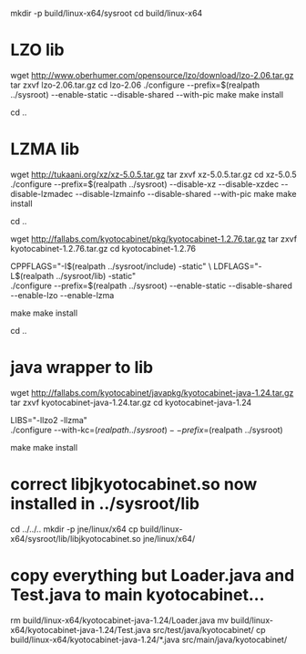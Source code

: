 mkdir -p build/linux-x64/sysroot
cd build/linux-x64


# LZO lib
wget http://www.oberhumer.com/opensource/lzo/download/lzo-2.06.tar.gz
tar zxvf lzo-2.06.tar.gz
cd lzo-2.06
./configure --prefix=$(realpath ../sysroot) --enable-static --disable-shared --with-pic
make
make install


cd ..


# LZMA lib
wget http://tukaani.org/xz/xz-5.0.5.tar.gz
tar zxvf xz-5.0.5.tar.gz
cd xz-5.0.5
./configure --prefix=$(realpath ../sysroot) --disable-xz --disable-xzdec --disable-lzmadec --disable-lzmainfo --disable-shared --with-pic
make
make install


cd ..


wget http://fallabs.com/kyotocabinet/pkg/kyotocabinet-1.2.76.tar.gz
tar zxvf kyotocabinet-1.2.76.tar.gz
cd kyotocabinet-1.2.76

CPPFLAGS="-I$(realpath ../sysroot/include) -static" \
LDFLAGS="-L$(realpath ../sysroot/lib) -static" \
./configure --prefix=$(realpath ../sysroot) --enable-static --disable-shared --enable-lzo --enable-lzma

make
make install


cd ..


# java wrapper to lib
wget http://fallabs.com/kyotocabinet/javapkg/kyotocabinet-java-1.24.tar.gz
tar zxvf kyotocabinet-java-1.24.tar.gz
cd kyotocabinet-java-1.24

LIBS="-llzo2 -llzma" \
./configure --with-kc=$(realpath ../sysroot) --prefix=$(realpath ../sysroot)

make
make install


# correct libjkyotocabinet.so now installed in ../sysroot/lib

cd ../../..
mkdir -p jne/linux/x64
cp build/linux-x64/sysroot/lib/libjkyotocabinet.so jne/linux/x64/


# copy everything but Loader.java and Test.java to main kyotocabinet...
rm build/linux-x64/kyotocabinet-java-1.24/Loader.java
mv build/linux-x64/kyotocabinet-java-1.24/Test.java src/test/java/kyotocabinet/
cp build/linux-x64/kyotocabinet-java-1.24/*.java src/main/java/kyotocabinet/
